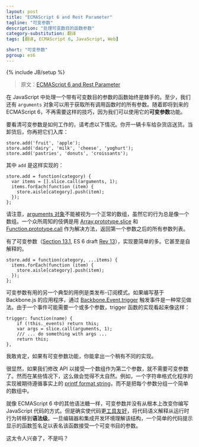 ```yaml
---
layout: post
title: "ECMAScript 6 and Rest Parameter"
tagline: "可变参数"
description: "处理可变数目的函数参数"
category-substitution: 翻译
tags: [翻译, ECMAScript 6, JavaScript, Web]

short: "可变参数"
pgroup: es6
---
```

{% include JB/setup %}

> 原文：[ECMAScript 6 and Rest Parameter](http://ariya.ofilabs.com/2013/03/es6-and-rest-parameter.html)

<!-- Handling a function with a variable number of arguments is always tricky in JavaScript. At least, we still have this `arguments` object which can be used to retrieve all arguments used to invoke a function. With the upcoming ECMAScript 6, no such hack is necessary anymore since we can start using its **rest parameter** feature. -->
在 JavaScript 中处理一个带有可变数目的参数的函数始终是棘手的。至少，我们还有 `arguments` 对象可以用于获取所有调用函数时的所有参数。随着即将到来的 ECMAScript 6，不再需要这样的技巧，因为我们可以使用它的**可变参数**功能。

<!-- To see how a rest parameter works, consider the following scenario. You drive a truck which delivers some supplies to a grocery store. As you unload the supplies, you add them to the store: -->
要看清可变参数是如何工作的，请考虑以下情况。你开一辆卡车给杂货店送货。当卸货后，你再把它们入库：

    store.add('fruit', 'apple');
    store.add('dairy', 'milk', 'cheese', 'yoghurt');
    store.add('pastries', 'donuts', 'croissants');

<!-- whereby `add` is implemented as something like: -->
其中 `add` 是这样实现的：

    store.add = function(category) {
      var items = [].slice.call(arguments, 1);
      items.forEach(function (item) {
        store.aisle[category].push(item);
      });
    };

<!-- Note how [arguments object](http://docs.webplatform.org/wiki/concepts/programming/javascript/functions#Using_the_arguments_object) can't be treated as a normal array, although it behaves [almost](https://developer.mozilla.org/en-US/docs/JavaScript/Reference/Functions_and_function_scope/arguments) like an array. A well-known trick with [Array.prototype.slice](http://es5.github.com/#x15.4.4.10) and [Function.prototype.call](http://es5.github.com/#x15.3.4.4) is the workaround, giving us the list of all arguments which comes after the first one (category). -->
请注意，[arguments 对象](http://docs.webplatform.org/wiki/concepts/programming/javascript/functions#Using_the_arguments_object)不能被视为一个正常的数组，虽然它的行为总是像一个数组。一个众所周知的伎俩是用 [Array.prototype.slice](http://es5.github.com/#x15.4.4.10) 和 [Function.prototype.call](http://es5.github.com/#x15.3.4.4) 作为解决方法，返回第一个参数之后的所有参数列表。

<!-- With a rest parameter ([Section 13.1](http://teramako.github.com/ECMAScript/ecma6th_syntax.html#13.1), ES 6 draft [Rev 13](http://wiki.ecmascript.org/doku.php?id=harmony:specification_drafts)), the implementation is much simpler. It is even self-explanatory. -->
有了可变参数（[Section 13.1](http://teramako.github.com/ECMAScript/ecma6th_syntax.html#13.1), ES 6 draft [Rev 13](http://wiki.ecmascript.org/doku.php?id=harmony:specification_drafts)），实现要简单的多。它甚至是自解释的。

    store.add = function(category, ...items) {
      items.forEach(function (item) {
        store.aisle[category].push(item);
      });
    };

<!-- Another typical use-case where a rest parameter could be useful is a pubsub-like pattern. If you write a Backbone.js-based application, triggering an event via [Backbone.Event.trigger](http://backbonejs.org/#Events-trigger) is a common practice. Because an event may require one or more parameters, the implementation of the trigger function itself looks like: -->

可变参数有用的另一个典型的用例是类发布-订阅模式。如果编写基于 Backbone.js 的应用程序，通过 [Backbone.Event.trigger](http://backbonejs.org/#Events-trigger) 触发事件是一种常见做法。由于一个事件可能需要一个或多个参数，trigger 函数的实现看起来像这样：

    trigger: function(name) {
        if (!this._events) return this;
        var args = slice.call(arguments, 1);
        /// ... do something with args ...
        return this;
    },

<!-- for which I'm sure you can come up with a slightly different look if you have the rest parameter feature as your disposal! -->
我敢肯定，如果有可变参数功能，你能拿出一个稍有不同的实现。

<!-- Obviously we don't need a rest parameter if we switch the API to accept an array as the second argument. However, in some cases, it would feel less natural. For example, a string formatter implementation is expected to follow the de-facto [printf format string](http://en.wikipedia.org/wiki/Printf_format_string) rather than grouping every parameters in a simple array. -->
很显然，如果我们修改 API 以接受一个数组作为第二个参数，就不需要可变参数了。然而在某些情况下，这么做会觉得不太自然。例如，一个字符串格式化程序的实现被期待遵循事实上的 [printf format string](http://en.wikipedia.org/wiki/Printf_format_string)，而不是把每个参数分组一个简单的数组中。

<!-- Just like other syntactic sugar in ECMAScript 6, a rest parameter does not radically change you write your JavaScript code. It does however make the code more [tool-friendly](http://ariya.ofilabs.com/2012/11/language-tools-for-reducing-mistakes.html), shifting the semantic interpretation of the code from the run-time behavior into something at the **syntax level**. Once editors and IDEs understand the construct, a simple code hint which reveals the function signature is more than enough to indicate that the said function accepts a variable number of arguments. -->
就像 ECMAScript 6 中的其他语法糖一样，可变参数并没有从根本上改变你编写 JavaScript 代码的方式。但是确实使代码更[工具友好](http://ariya.ofilabs.com/2012/11/language-tools-for-reducing-mistakes.html)，将代码语义解释从运行时行为转移到**语法级**。一旦编辑器和集成开发环境理解该结构，一个简单的代码提示显示的函数签名足以表名该函数接受一个可变书目的参数。

<!-- Isn't it exciting? -->
这太令人兴奋了，不是吗？





